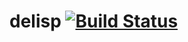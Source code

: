 delisp [![Build Status](https://travis-ci.com/ams-hackers/delisp.svg?branch=master)](https://travis-ci.com/ams-hackers/delisp)
======


